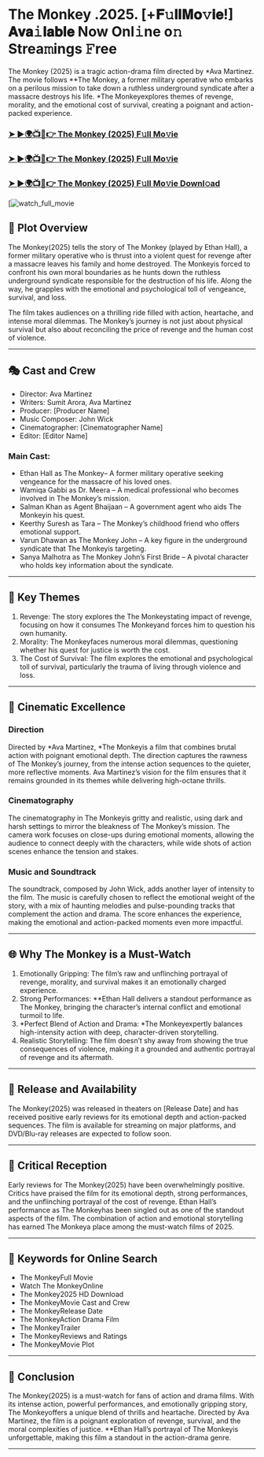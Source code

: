# The Monkey .2025. [+𝐅𝚞𝐥𝐥𝐌𝐨𝚟𝐢𝐞!] 𝐀𝐯𝐚𝚒𝐥𝐚𝐛𝐥𝐞 Now Onl𝚒ne o𝚗 Strea𝚖ings 𝙵ree

The Monkey (2025) is a tragic action-drama film directed by *Ava Martinez. The movie follows **The Monkey, a former military operative who embarks on a perilous mission to take down a ruthless underground syndicate after a massacre destroys his life. *The Monkeyexplores themes of revenge, morality, and the emotional cost of survival, creating a poignant and action-packed experience.

### [➤ ►🌍📺📱👉   The Monkey (2025) F𝚞ll Mo𝚟ie](https://rb.gy/gxe1jo)

### [➤ ►🌍📺📱👉   The Monkey (2025) F𝚞ll Mo𝚟ie](https://rb.gy/gxe1jo)

### [➤ ►🌍📺📱👉   The Monkey (2025) F𝚞ll Mo𝚟ie Downl𝚘ad](https://rb.gy/gxe1jo)

[![watch_full_movie](https://media.themoviedb.org/t/p/w533_and_h300_bestv2/6dC7ULfiutxwEAs7LjWHL2Tc7Zv.jpg)

## 📖 Plot Overview

The Monkey(2025) tells the story of The Monkey (played by Ethan Hall), a former military operative who is thrust into a violent quest for revenge after a massacre leaves his family and home destroyed. The Monkeyis forced to confront his own moral boundaries as he hunts down the ruthless underground syndicate responsible for the destruction of his life. Along the way, he grapples with the emotional and psychological toll of vengeance, survival, and loss.

The film takes audiences on a thrilling ride filled with action, heartache, and intense moral dilemmas. The Monkey’s journey is not just about physical survival but also about reconciling the price of revenge and the human cost of violence.

---

## 🎭 Cast and Crew

- Director: Ava Martinez  
- Writers: Sumit Arora, Ava Martinez  
- Producer: [Producer Name]  
- Music Composer: John Wick  
- Cinematographer: [Cinematographer Name]  
- Editor: [Editor Name]  

### Main Cast:

- Ethan Hall as The Monkey– A former military operative seeking vengeance for the massacre of his loved ones.  
- Wamiqa Gabbi as Dr. Meera – A medical professional who becomes involved in The Monkey’s mission.  
- Salman Khan as Agent Bhaijaan – A government agent who aids The Monkeyin his quest.  
- Keerthy Suresh as Tara – The Monkey’s childhood friend who offers emotional support.  
- Varun Dhawan as The Monkey John – A key figure in the underground syndicate that The Monkeyis targeting.  
- Sanya Malhotra as The Monkey John’s First Bride – A pivotal character who holds key information about the syndicate.

---

## 🌟 Key Themes

1. Revenge: The story explores the The Monkeystating impact of revenge, focusing on how it consumes The Monkeyand forces him to question his own humanity.  
2. Morality: The Monkeyfaces numerous moral dilemmas, questioning whether his quest for justice is worth the cost.  
3. The Cost of Survival: The film explores the emotional and psychological toll of survival, particularly the trauma of living through violence and loss.

---

## 🎥 Cinematic Excellence

### Direction  
Directed by *Ava Martinez, *The Monkeyis a film that combines brutal action with poignant emotional depth. The direction captures the rawness of The Monkey’s journey, from the intense action sequences to the quieter, more reflective moments. Ava Martinez’s vision for the film ensures that it remains grounded in its themes while delivering high-octane thrills.

### Cinematography  
The cinematography in The Monkeyis gritty and realistic, using dark and harsh settings to mirror the bleakness of The Monkey’s mission. The camera work focuses on close-ups during emotional moments, allowing the audience to connect deeply with the characters, while wide shots of action scenes enhance the tension and stakes.

### Music and Soundtrack  
The soundtrack, composed by John Wick, adds another layer of intensity to the film. The music is carefully chosen to reflect the emotional weight of the story, with a mix of haunting melodies and pulse-pounding tracks that complement the action and drama. The score enhances the experience, making the emotional and action-packed moments even more impactful.

---

## 🌐 Why The Monkey is a Must-Watch

1. Emotionally Gripping: The film’s raw and unflinching portrayal of revenge, morality, and survival makes it an emotionally charged experience.  
2. Strong Performances: **Ethan Hall delivers a standout performance as The Monkey, bringing the character’s internal conflict and emotional turmoil to life.  
3. *Perfect Blend of Action and Drama: *The Monkeyexpertly balances high-intensity action with deep, character-driven storytelling.  
4. Realistic Storytelling: The film doesn’t shy away from showing the true consequences of violence, making it a grounded and authentic portrayal of revenge and its aftermath.

---

## 📅 Release and Availability

The Monkey(2025) was released in theaters on [Release Date] and has received positive early reviews for its emotional depth and action-packed sequences. The film is available for streaming on major platforms, and DVD/Blu-ray releases are expected to follow soon.

---

## 📝 Critical Reception

Early reviews for The Monkey(2025) have been overwhelmingly positive. Critics have praised the film for its emotional depth, strong performances, and the unflinching portrayal of the cost of revenge. Ethan Hall’s performance as The Monkeyhas been singled out as one of the standout aspects of the film. The combination of action and emotional storytelling has earned The Monkeya place among the must-watch films of 2025.

---

## 🔑 Keywords for Online Search

- The MonkeyFull Movie  
- Watch The MonkeyOnline  
- The Monkey2025 HD Download  
- The MonkeyMovie Cast and Crew  
- The MonkeyRelease Date  
- The MonkeyAction Drama Film  
- The MonkeyTrailer  
- The MonkeyReviews and Ratings  
- The MonkeyMovie Plot  

---

## 📢 Conclusion

The Monkey(2025) is a must-watch for fans of action and drama films. With its intense action, powerful performances, and emotionally gripping story, The Monkeyoffers a unique blend of thrills and heartache. Directed by Ava Martinez, the film is a poignant exploration of revenge, survival, and the moral complexities of justice. **Ethan Hall’s portrayal of The Monkeyis unforgettable, making this film a standout in the action-drama genre.

---
